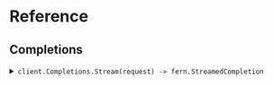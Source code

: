 # Reference
## Completions
<details><summary><code>client.Completions.Stream(request) -> fern.StreamedCompletion</code></summary>
<dl>
<dd>

#### 🔌 Usage

<dl>
<dd>

<dl>
<dd>

```go
client.Completions.Stream(
        context.TODO(),
        request,
    )
}
```
</dd>
</dl>
</dd>
</dl>

#### ⚙️ Parameters

<dl>
<dd>

<dl>
<dd>

**query:** `string` 
    
</dd>
</dl>
</dd>
</dl>


</dd>
</dl>
</details>
